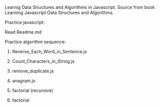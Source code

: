 Learnig Data Structures and Algorithms in Javascript.
Source from book Learning Javascript Data Structures and Algorithms.

Practice javascript:

Read Readme.md 


Practice algorithm sequence:

1. Reverse_Each_Word_in_Sentence.js

2. Count_Characters_in_String.js

3. remove_duplicate.js

4. anagram.js

5. factorial (recursive)

6. factorial